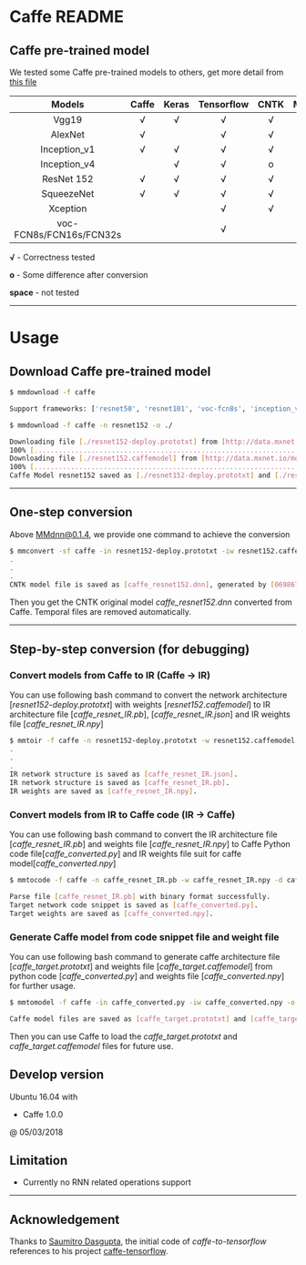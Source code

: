 # Caffe README

## Caffe pre-trained model

We tested some Caffe pre-trained models to others, get more detail from [this file](https://github.com/Microsoft/MMdnn/blob/master/mmdnn/conversion/examples/caffe/extractor.py)

|          Models         | Caffe | Keras | Tensorflow | CNTK | MXNet | PyTorch | CoreML | ONNX |
| :---------------------: | :---: | :---: | :--------: | :--: | :---: | :-----: | :----: | :--: |
|          Vgg19          |   √   |   √   |      √     |   √  |   √   |    √    |    √   |   √  |
|         AlexNet         |   √   |       |      √     |   √  |   √   |    √    |    √   |   √  |
|       Inception_v1      |   √   |   √   |      √     |   √  |   √   |    √    |    √   |   √  |
|       Inception_v4      |       |   √   |      √     |   o  |       |    √    |    √   |   √  |
|        ResNet 152       |   √   |   √   |      √     |   √  |   √   |    √    |    √   |   √  |
|        SqueezeNet       |   √   |   √   |      √     |   √  |   √   |    √    |    √   |   √  |
|         Xception        |       |       |      √     |   √  |   √   |    √    |    √   |   √  |
| voc-FCN8s/FCN16s/FCN32s |       |       |      √     |      |       |         |    √   |      |

**√** - Correctness tested

**o** - Some difference after conversion

**space** - not tested

---

# Usage

## Download Caffe pre-trained model

```bash
$ mmdownload -f caffe

Support frameworks: ['resnet50', 'resnet101', 'voc-fcn8s', 'inception_v4', 'voc-fcn16s', 'squeezenet', 'alexnet', 'inception_v1', 'resnet152', 'xception', 'vgg16', 'vgg19', 'voc-fcn32s']

$ mmdownload -f caffe -n resnet152 -o ./

Downloading file [./resnet152-deploy.prototxt] from [http://data.mxnet.io/models/imagenet/test/caffe/ResNet-152-deploy.prototxt]
100% [..............................................................................] 98034 / 98034
Downloading file [./resnet152.caffemodel] from [http://data.mxnet.io/models/imagenet/test/caffe/ResNet-152-model.caffemodel]
100% [......................................................................] 241444171 / 241444171
Caffe Model resnet152 saved as [./resnet152-deploy.prototxt] and [./resnet152.caffemodel].
```

---

## One-step conversion

Above MMdnn@0.1.4, we provide one command to achieve the conversion

```bash
$ mmconvert -sf caffe -in resnet152-deploy.prototxt -iw resnet152.caffemodel -df cntk -om caffe_resnet152.dnn
.
.
.
CNTK model file is saved as [caffe_resnet152.dnn], generated by [069867aa7f674b73aebaf9de34cf2507.py] and [069867aa7f674b73aebaf9de34cf2507.npy].
```

Then you get the CNTK original model *caffe_resnet152.dnn* converted from Caffe. Temporal files are removed automatically.

---

## Step-by-step conversion (for debugging)

### Convert models from Caffe to IR (Caffe -> IR)

You can use following bash command to convert the network architecture [*resnet152-deploy.prototxt*] with weights [*resnet152.caffemodel*] to IR architecture file [*caffe_resnet_IR.pb*], [*caffe_resnet_IR.json*] and IR weights file [*caffe_resnet_IR.npy*]

```bash
$ mmtoir -f caffe -n resnet152-deploy.prototxt -w resnet152.caffemodel -o caffe_resnet_IR
.
.
.
IR network structure is saved as [caffe_resnet_IR.json].
IR network structure is saved as [caffe_resnet_IR.pb].
IR weights are saved as [caffe_resnet_IR.npy].
```

### Convert models from IR to Caffe code (IR -> Caffe)

You can use following bash command to convert the IR architecture file [*caffe_resnet_IR.pb*] and weights file [*caffe_resnet_IR.npy*] to Caffe Python code file[*caffe_converted.py*] and IR weights file suit for caffe model[*caffe_converted.npy*]

```bash
$ mmtocode -f caffe -n caffe_resnet_IR.pb -w caffe_resnet_IR.npy -d caffe_converted.py -dw caffe_converted.npy

Parse file [caffe_resnet_IR.pb] with binary format successfully.
Target network code snippet is saved as [caffe_converted.py].
Target weights are saved as [caffe_converted.npy].
```

### Generate Caffe model from code snippet file and weight file

You can use following bash command to generate caffe architecture file [*caffe_target.prototxt*] and weights file [*caffe_target.caffemodel*] from python code [*caffe_converted.py*] and weights file [*caffe_converted.npy*] for further usage.

```bash
$ mmtomodel -f caffe -in caffe_converted.py -iw caffe_converted.npy -o caffe_target

Caffe model files are saved as [caffe_target.prototxt] and [caffe_target.caffemodel], generated by [caffe_converted.py] and [caffe_converted.npy].
```

Then you can use Caffe to load the *caffe_target.prototxt* and *caffe_target.caffemodel* files for future use.

## Develop version

Ubuntu 16.04 with

- Caffe 1.0.0

@ 05/03/2018

## Limitation

- Currently no RNN related operations support

---

## Acknowledgement

Thanks to [Saumitro Dasgupta](https://github.com/ethereon), the initial code of *caffe-to-tensorflow* references to his project [caffe-tensorflow](https://github.com/ethereon/caffe-tensorflow).
